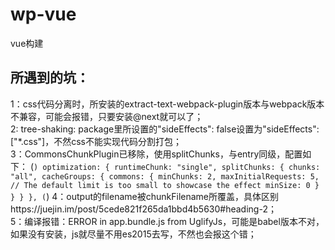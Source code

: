 # wp-vue
vue构建

## 所遇到的坑：
1：css代码分离时，所安装的extract-text-webpack-plugin版本与webpack版本不兼容，可能会报错，只要安装@next就可以了；<br/>
2: tree-shaking: package里所设置的"sideEffects": false设置为"sideEffects": ["*.css"]，不然css不能实现代码分割打包；<br/>
3：CommonsChunkPlugin已移除，使用splitChunks，与entry同级，配置如下：
(```)
    optimization: {
        runtimeChunk: "single",
        splitChunks: {
            chunks: "all",
            cacheGroups: {
                commons: {
                    minChunks: 2,
					maxInitialRequests: 5, // The default limit is too small to showcase the effect
					minSize: 0
                }
            }
        }
    },
(```)
4：output的filename被chunkFilename所覆盖，具体区别https://juejin.im/post/5cede821f265da1bbd4b5630#heading-2；<br/>
5：编译报错：ERROR in app.bundle.js from UglifyJs，可能是babel版本不对，如果没有安装，js就尽量不用es2015去写，不然也会报这个错；<br/>
